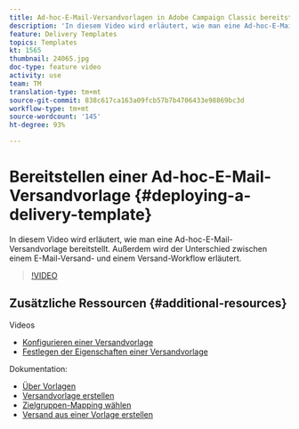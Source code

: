 ```yaml
---
title: Ad-hoc-E-Mail-Versandvorlagen in Adobe Campaign Classic bereitstellen
description: 'In diesem Video wird erläutert, wie man eine Ad-hoc-E-Mail-Versandvorlage bereitstellt. Außerdem wird der Unterschied zwischen einem E-Mail-Versand- und einem Versand-Workflow erläutert. '
feature: Delivery Templates
topics: Templates
kt: 1565
thumbnail: 24065.jpg
doc-type: feature video
activity: use
team: TM
translation-type: tm+mt
source-git-commit: 838c617ca163a09fcb57b7b4706433e98869bc3d
workflow-type: tm+mt
source-wordcount: '145'
ht-degree: 93%

---
```



# Bereitstellen einer Ad-hoc-E-Mail-Versandvorlage {#deploying-a-delivery-template}

In diesem Video wird erläutert, wie man eine Ad-hoc-E-Mail-Versandvorlage bereitstellt. Außerdem wird der Unterschied zwischen einem E-Mail-Versand- und einem Versand-Workflow erläutert.

>[!VIDEO](https://video.tv.adobe.com/v/24065?quality=12)

## Zusätzliche Ressourcen {#additional-resources}

Videos
* [Konfigurieren einer Versandvorlage](/help/sending-messages/using-delivery-templates/configuring-a-delivery-template.md)
* [Festlegen der Eigenschaften einer Versandvorlage](/help/sending-messages/using-delivery-templates/setting-delivery-template-properties.md)

Dokumentation:

* [Über Vorlagen](https://docs.adobe.com/content/help/de-DE/campaign-classic/using/sending-messages/using-delivery-templates/about-templates.html)
* [Versandvorlage erstellen](https://docs.adobe.com/content/help/de-DE/campaign-classic/using/sending-messages/using-delivery-templates/creating-a-delivery-template.html)
* [Zielgruppen-Mapping wählen](https://docs.adobe.com/content/help/de-DE/campaign-classic/using/sending-messages/using-delivery-templates/selecting-a-target-mapping.html)
* [Versand aus einer Vorlage erstellen](https://docs.adobe.com/content/help/de-DE/campaign-classic/using/sending-messages/using-delivery-templates/creating-a-delivery-from-a-template.html)
